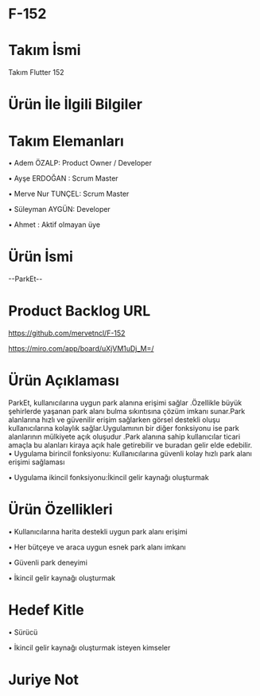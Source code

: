 # F-152
# Takım İsmi

Takım Flutter 152

# Ürün İle İlgili Bilgiler

# Takım Elemanları
•	Adem ÖZALP: Product Owner / Developer

•	Ayşe ERDOĞAN :  Scrum Master

•	Merve Nur TUNÇEL: Scrum Master

•	Süleyman AYGÜN: Developer

•	Ahmet : Aktif olmayan üye 

# Ürün İsmi

--ParkEt--
# Product Backlog URL
https://github.com/mervetncl/F-152 



https://miro.com/app/board/uXjVM1uDj_M=/

# Ürün Açıklaması

ParkEt, kullanıcılarına uygun park alanına erişimi sağlar .Özellikle büyük şehirlerde yaşanan park alanı bulma sıkıntısına çözüm imkanı sunar.Park alanlarına hızlı ve güvenilir erişim sağlarken görsel destekli oluşu kullanıcılarına kolaylık sağlar.Uygulamının bir diğer fonksiyonu ise park alanlarının mülkiyete açık oluşudur .Park alanına sahip kullanıcılar ticari amaçla bu alanları kiraya açık hale getirebilir ve buradan gelir elde edebilir.   
•	Uygulama birincil fonksiyonu: Kullanıcılarına güvenli kolay hızlı park alanı erişimi sağlaması

•	Uygulama ikincil fonksiyonu:İkincil gelir kaynağı oluşturmak




# Ürün Özellikleri
•	Kullanıcılarına harita destekli uygun park alanı erişimi

• Her bütçeye ve araca uygun esnek park alanı imkanı

• Güvenli park deneyimi

•	İkincil gelir kaynağı oluşturmak

# Hedef Kitle
•	Sürücü
 
• İkincil gelir kaynağı oluşturmak isteyen kimseler

# Juriye Not



